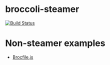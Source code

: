 # broccoli-steamer

[![Build Status](https://travis-ci.org/cpnporg/broccoli-steamer.svg?branch=master)](https://travis-ci.org/wittiws/quipxml)

# Non-steamer examples

- [Brocfile.js](https://github.com/broccolijs/broccoli-sample-app/blob/master/Brocfile.js)

